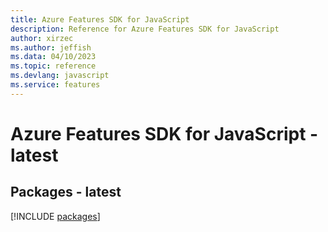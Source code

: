 ```yaml
---
title: Azure Features SDK for JavaScript
description: Reference for Azure Features SDK for JavaScript
author: xirzec
ms.author: jeffish
ms.data: 04/10/2023
ms.topic: reference
ms.devlang: javascript
ms.service: features
---
```

# Azure Features SDK for JavaScript - latest
## Packages - latest
[!INCLUDE [packages](features-index.md)]